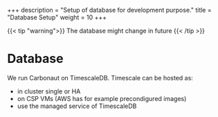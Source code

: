 +++
description = "Setup of database for development purpose."
title = "Database Setup"
weight = 10
+++

{{< tip "warning">}}
The database might change in future
{{< /tip >}}

# Database

We run Carbonaut on TimescaleDB. Timescale can be hosted as:
* in cluster single or HA 
* on CSP VMs (AWS has for example precondigured images)
* use the managed service of TimescaleDB



